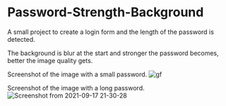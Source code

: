 # Password-Strength-Background

A small project to create a login form and the length of the password is detected.

The background is blur at the start and stronger the password becomes, better the image quality gets.

Screenshot of the image with a small password.
![gf](https://user-images.githubusercontent.com/43684497/133818951-8642df22-ffe2-42c1-a8f0-6f41af0a75bb.png)



Screenshot of the image with a long password.
![Screenshot from 2021-09-17 21-30-28](https://user-images.githubusercontent.com/43684497/133819114-b87a57a0-4393-4d90-9064-6f5bcfb3c176.png)

